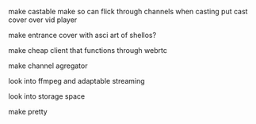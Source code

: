make castable
  make so can flick through channels
  when casting put cast cover over vid player

make entrance cover with asci art of shellos?

make cheap client that functions through webrtc

make channel agregator

look into ffmpeg and adaptable streaming

look into storage space

make pretty

